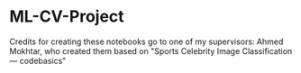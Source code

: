 # ML-CV-Project
Credits for creating these notebooks go to one of my supervisors: Ahmed Mokhtar, who created them based on "Sports Celebrity Image Classification — codebasics"
